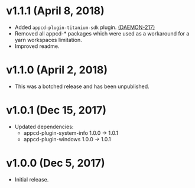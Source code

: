 # v1.1.1 (April 8, 2018)

 * Added `appcd-plugin-titanium-sdk` plugin.
   [(DAEMON-217)](https://jira.appcelerator.org/browse/DAEMON-217)
 * Removed all appcd-* packages which were used as a workaround for a yarn workspaces limitation.
 * Improved readme.

# v1.1.0 (April 2, 2018)

 * This was a botched release and has been unpublished.

# v1.0.1 (Dec 15, 2017)

 * Updated dependencies:
   - appcd-plugin-system-info 1.0.0 -> 1.0.1
   - appcd-plugin-windows 1.0.0 -> 1.0.1

# v1.0.0 (Dec 5, 2017)

 - Initial release.
